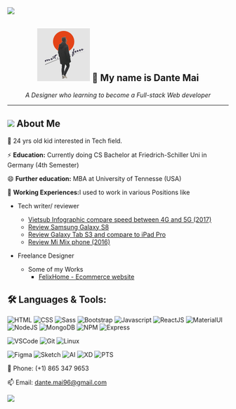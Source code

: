 
<img src="https://capsule-render.vercel.app/api?type=wave&color=gradient&height=150&section=header&fontSize=90" width=1000>

<!---->
<h2 align="center">
<img src="https://github.com/se64vet/se64vet/blob/main/p2.jpg" width=120> 👋 My name is Dante Mai</h2>
<p align="center"><em>A Designer who learning to become a Full-stack Web developer</em></p>

<hr>

## <img src="https://media.giphy.com/media/WUlplcMpOCEmTGBtBW/giphy.gif" width="30"> **About Me**

 🔭 24 yrs old kid interested in Tech field. 
 
 ⚡ <strong>Education:</strong> Currently doing CS Bachelor at Friedrich-Schiller Uni in Germany (4th Semester)
 
 😄 <strong>Further education:</strong> MBA at University of Tennesse (USA)


 👯 <strong>Working Experiences:</strong>I used to work in various Positions like
 * Tech writer/ reviewer
    * [Vietsub Infographic compare speed between 4G and 5G (2017)](https://www.thegioididong.com/tin-tuc/ung-dung-giup-bien-thiet-bi-ios-thanh-touch-bar-cho-laptop-963121)
    * [Review Samsung Galaxy S8](https://www.thegioididong.com/tin-tuc/ung-dung-giup-bien-thiet-bi-ios-thanh-touch-bar-cho-laptop-955282)
    * [Review Galaxy Tab S3 and compare to iPad Pro](https://www.thegioididong.com/tin-tuc/ung-dung-giup-bien-thiet-bi-ios-thanh-touch-bar-cho-laptop-955320)
    * [Review Mi Mix phone (2016)](https://www.thegioididong.com/tin-tuc/ung-dung-giup-bien-thiet-bi-ios-thanh-touch-bar-cho-laptop-922871)
  
  * Freelance Designer
    * Some of my Works
      * [FelixHome - Ecommerce website](felixhome.netlify.app)
      
  ## 🛠️ **Languages & Tools:**

![HTML](https://img.shields.io/badge/html%20-%23E34F26.svg?&style=for-the-badge&logo=html5&logoColor=white)
![CSS](https://img.shields.io/badge/css%20-%231572B6.svg?&style=for-the-badge&logo=css3&logoColor=white)
![Sass](https://img.shields.io/badge/Sass-CC6699?style=for-the-badge&logo=sass&logoColor=white)
![Bootstrap](https://img.shields.io/badge/Bootstrap-563D7C?style=for-the-badge&logo=bootstrap&logoColor=white)
![Javascript](https://img.shields.io/badge/-Javascript-ffb400?style=for-the-badge&logo=javascript&logoColor=ffff3f)
![ReactJS](https://img.shields.io/badge/-React-blue?style=for-the-badge&logo=react)
![MaterialUI](https://img.shields.io/badge/Material--UI-0081CB?style=for-the-badge&logo=material-ui&logoColor=white)
![NodeJS](https://img.shields.io/badge/Node.js-339933?style=for-the-badge&logo=nodedotjs&logoColor=white)
![MongoDB](https://img.shields.io/badge/MongoDB-4EA94B?style=for-the-badge&logo=mongodb&logoColor=white)
![NPM](https://img.shields.io/badge/npm-CB3837?style=for-the-badge&logo=npm&logoColor=white)
![Express](	https://img.shields.io/badge/Express.js-000000?style=for-the-badge&logo=express&logoColor=white)



![VSCode](https://img.shields.io/badge/-vscode-00a8e8?style=for-the-badge&logo=visual-studio-code)
![Git](https://img.shields.io/badge/git%20-%23F05033.svg?&style=for-the-badge&logo=git&logoColor=white)
![Linux](https://img.shields.io/badge/-linux-772953?style=for-the-badge&logo=linux)

![Figma](https://img.shields.io/badge/Figma-F24E1E?style=for-the-badge&logo=figma&logoColor=white)
![Sketch](https://img.shields.io/badge/Sketch-F7B500?style=for-the-badge&logo=Sketch&logoColor=white)
![AI](	https://img.shields.io/badge/Adobe%20Illustrator-FF9A00?style=for-the-badge&logo=adobe%20illustrator&logoColor=white)
![XD](	https://img.shields.io/badge/Adobe%20XD-FF61F6?style=for-the-badge&logo=Adobe%20XD&logoColor=white)
![PTS](https://img.shields.io/badge/Adobe%20Photoshop-31A8FF?style=for-the-badge&logo=Adobe%20Photoshop&logoColor=black)


      
 💬 Phone: (+1) 865 347 9653
 
 📫 Email: dante.mai96@gmail.com
 
 <img src="https://capsule-render.vercel.app/api?type=wave&color=gradient&height=150&section=footer&fontSize=90" width=1000>

